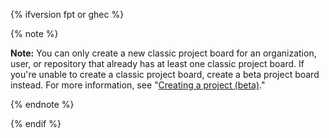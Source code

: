 {% ifversion fpt or ghec %}

{% note %}

**Note:** You can only create a new classic project board for an organization, user, or repository that already has at least one classic project board. If you're unable to create a classic project board, create a beta project board instead. For more information, see "[Creating a project (beta)](/issues/trying-out-the-new-projects-experience/creating-a-project)."

{% endnote %}

{% endif %}